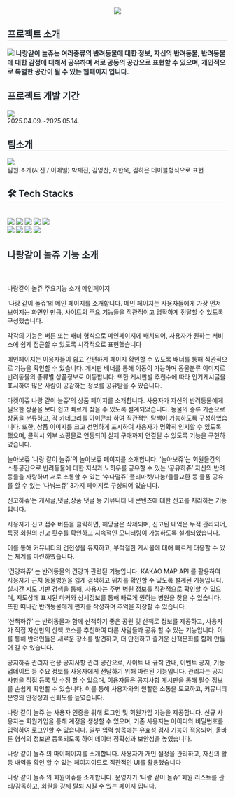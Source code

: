 <div align= "center">
    <img src="https://capsule-render.vercel.app/api?type=soft&color=#FECB2F&height=120&text=반려동물%20커뮤니티%20나랑같이%20놀쥬&animation=fadeIn&fontColor=black&fontSize=40" />
     </div>
    <div style="text-align: left;"> 
    <h2 style="border-bottom: 1px solid #d8dee4; color: #282d33;"> 프로젝트 소개 </h2>  
    <div style="font-weight: 700; font-size: 15px; text-align: left; color: #282d33;"> <img src="C:\Users\320<li>22\Desktop\github\j.jpg"></li></li></li></li></li></li> 
    나랑같이 놀쥬는 여러종류의 반려동물에 대한 정보, 자신의 반려동물, 반려동물에 대한 감정에 대해서 공유하며 서로 공동의 공간으로 표현할 수 있으며, 개인적으로 특별한 공간이 될 수 있는 웹페이지 입니다.
    </div> 
    </div>
    </div>
    <div style="text-align: left;"> 
    <h2 style="border-bottom: 1px solid #d8dee4; color: #282d33;"> 프로젝트 개발 기간 </h2>  
    <div style="font-weight: 700; font-size: 15px; text-align: left; color: #282d33;"> <img src="C:\Users\320<li>22\Desktop\github\j.jpg"></li></li></li></li></li></li> </div> 
     2025.04.09.~2025.05.14.
    </div>
    <div style="text-align: left;"> 
    <h2 style="border-bottom: 1px solid #d8dee4; color: #282d33;"> 팀소개 </h2>  
    <div style="font-weight: 700; font-size: 15px; text-align: left; color: #282d33;"> <img src="C:\Users\320<li>22\Desktop\github\j.jpg"></li></li></li></li></li></li> </div> 
    팀원 소개(사진 / 이메일)
    박재진, 김영찬, 지한욱, 김하은
    테이블형식으로 표현
    </div>
    <div style="text-align: left;">
    <h2 style="border-bottom: 1px solid #d8dee4; color: #282d33;"> 🛠️ Tech Stacks </h2> <br> 
    <div style="margin: ; text-align: left;" "text-align: left;"> <img src="https://img.shields.io/badge/Spring-6DB33F?style=flat&logo=Spring&logoColor=white">
          <img src="https://img.shields.io/badge/Oracle-F80000?style=flat&logo=Oracle&logoColor=white">
          <img src="https://img.shields.io/badge/Notion-000000?style=flat&logo=Notion&logoColor=white">
          <img src="https://img.shields.io/badge/Java-007396?style=flat&logo=Java&logoColor=white">
          <img src="https://img.shields.io/badge/Javascript-F7DF1E?style=flat&logo=Javascript&logoColor=white">
          <br/><img src="https://img.shields.io/badge/jQuery-0769AD?style=flat&logo=jQuery&logoColor=white">
          <img src="https://img.shields.io/badge/Apache Tomcat-F8DC75?style=flat&logo=Apache Tomcat&logoColor=white">
          <img src="https://img.shields.io/badge/CSS3-1572B6?style=flat&logo=CSS3&logoColor=white">
          <img src="https://img.shields.io/badge/HTML5-E34F26?style=flat&logo=HTML5&logoColor=white">
          </div>
    </div>
    <div style="text-align: left;">
    <h2 style="border-bottom: 1px solid #d8dee4; color: #282d33;">  나랑같이 놀쥬 기능 소개 </h2> <br> 
    <div style="text-align: left;">  </div>  <br> 
    <div style="text-align: left;">  </div> 
    </div>
       나랑같이 놀쥬 주요기능 소개
메인페이지

‘나랑 같이 놀쥬’의 메인 페이지를 소개합니다.
메인 페이지는 사용자들에게 가장 먼저 보여지는 화면인 만큼,
사이트의 주요 기능들을 직관적이고 명확하게 전달할 수 있도록 구성했습니다.

각각의 기능은 버튼 또는 배너 형식으로 메인페이지에 배치되어,
사용자가 원하는 서비스에 쉽게 접근할 수 있도록 시각적으로 표현했습니다

메인페이지는 이용자들이 쉽고 간편하게 페이지 확인할 수 있도록 배너를 통해 직관적으로 기능을 확인할 수 있습니다.
게시판 배너를 통해 이동이 가능하며 동물분류 이미지로 반려동물의 종류별 상품정보로 이동합니다.
또한 게시판별 추천수에 따라 인기게시글을 표시하여 많은 사람이 공감하는 정보를 공유받을 수 있습니다.

마켓이쥬
나랑 같이 놀쥬’의 상품 페이지를 소개합니다.
사용자가 자신의 반려동물에게 필요한 상품을 보다 쉽고 빠르게 찾을 수 있도록 설계되었습니다.
동물의 종류 기준으로 상품을 분류하고, 각 카테고리를 아이콘화 하여 직관적인 탐색이 가능하도록 구성하였습니다.
또한, 상품 이미지를 크고 선명하게 표시하여 사용자가 명확히 인지할 수 있도록 했으며, 클릭시 외부 쇼핑몰로 연동되어 실제 구매까지 연결될 수 있도록 기능을 구현하였습니다.

놀아보쥬
‘나랑 같이 놀쥬’의 놀아보쥬 페이지를 소개합니다.
‘놀아보쥬’는 회원들간의 소통공간으로 
반려동물에 대한 지식과 노하우를 공유할 수 있는 ‘공유하쥬’
자신의 반려동물을 자랑하며 서로 소통할 수 있는 ‘수다떨쥬’
플리마켓/나눔/물물교환 등 물품 공유를 할 수 있는 ‘나눠쓰쥬’
3가지 페이지로 구성되어 있습니다.

신고하쥬’는 게시글,댓글,상품 댓글 등 커뮤니티 내 콘텐츠에 대한 신고를 처리하는 기능입니다.

사용자가 신고 접수 버튼을 클릭하면, 해당글은 삭제되며, 신고된 내역은
누적 관리되어, 특정 회원의 신고 횟수를 확인하고 지속적인 모니터링이 가능하도록 설계되었습니다.

이를 통해 커뮤니티의 건전성을 유지하고, 부적절한 게시물에 대해 빠르게 대응할 수 있는 체계를 마련하였습니다.

‘건강하쥬’ 는 반려동물의 건강과 관련된 기능입니다.
KAKAO MAP API 를 활용하여 사용자가 근처 동물병원을 쉽게 검색하고 위치를 확인할 수 있도록 설계된 기능입니다.
실시간 지도 기반 검색을 통해, 사용자는 주변 병원 정보를 직관적으로
 확인할 수 있으며, 
지도상에 표시된 마커와 상세정보를 통해 빠르게 원하는 병원을 찾을 수 있습니다.
또한 떠나간 반려동물에게 편지를 작성하며 추억을 저장할 수 있습니다.

‘산책하쥬’ 는 반려동물과 함께 산책하기 좋은 공원 및 산책로 정보를 제공하고,
사용자가 직접 자신만의 산책 코스를 추천하여 다른 사람들과 공유 할 수 있는 기능입니다.
이를 통해 반려인들은 새로운 장소를 발견하고, 더 안전하고 즐거운 산책문화를 
함께 만들어 갈 수 있습니다.

공지하쥬  관리자 전용 공지사항 관리 공간으로, 사이트 내 규칙 안내, 이벤트 공지, 기능업데이트 등 주요 정보를 사용자에게 전달하기 위해 마련된 기능입니다.
관리자는 공지사항을 직접 등록 및 수정 할 수 있으며, 이용자들은 공지사항 게시판을 통해 필수 정보를 손쉽게 확인할 수 있습니다.
이를 통해 사용자와의 원할한 소통을 토모하고, 커뮤니티 운영의 안정성과 신뢰도를 높였습니다.

나랑 같이 놀쥬 는 사용자 인증을 위해 로그인 및 회원가입 기능을 제공합니다.
신규 사용자는 회원가입을 통해 계정을 생성할 수 있으며,
기존 사용자는 아이디와  비밀번호를 입력하여 로그인할 수 있습니다.
일부 입력 항목에는 유효성 검사 기능이 적용되어, 올바른 형식의 정보만 등록되도록 하여 데이터 정확성과 보안성을 높였습니다. 

나랑 같이 놀쥬 의 마이페이지를 소개합니다.
사용자가 개인 설정을 관리하고, 자신의 활동 내역을 
확인 할 수 있는 페이지이므로 직관적인 UI를 활용했습니다

나랑 같이 놀쥬 의 회원이쥬를 소개합니다.
운영자가  ‘나랑 같이 놀쥬’ 회원 리스트를 관리/감독하고,
회원을 강제 탈퇴 시킬 수 있는 페이지 입니다. 

    













